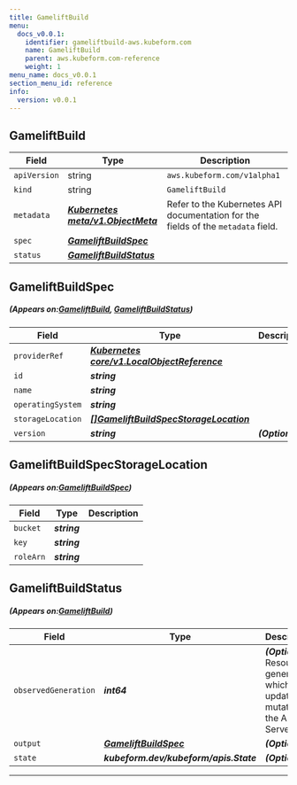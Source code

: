 ```yaml
---
title: GameliftBuild
menu:
  docs_v0.0.1:
    identifier: gameliftbuild-aws.kubeform.com
    name: GameliftBuild
    parent: aws.kubeform.com-reference
    weight: 1
menu_name: docs_v0.0.1
section_menu_id: reference
info:
  version: v0.0.1
---
```


## GameliftBuild
| Field | Type | Description |
| ------ | ----- | ----------- |
| `apiVersion` | string | `aws.kubeform.com/v1alpha1` |
|    `kind` | string | `GameliftBuild` |
| `metadata` | ***[Kubernetes meta/v1.ObjectMeta](https://kubernetes.io/docs/reference/generated/kubernetes-api/v1.13/#objectmeta-v1-meta)***|Refer to the Kubernetes API documentation for the fields of the `metadata` field.|
| `spec` | ***[GameliftBuildSpec](#GameliftBuildSpec)***||
| `status` | ***[GameliftBuildStatus](#GameliftBuildStatus)***||
## GameliftBuildSpec
##### (Appears on:[GameliftBuild](#GameliftBuild), [GameliftBuildStatus](#GameliftBuildStatus))
| Field | Type | Description |
| ------ | ----- | ----------- |
| `providerRef` | ***[Kubernetes core/v1.LocalObjectReference](https://kubernetes.io/docs/reference/generated/kubernetes-api/v1.13/#localobjectreference-v1-core)***||
| `id` | ***string***||
| `name` | ***string***||
| `operatingSystem` | ***string***||
| `storageLocation` | ***[[]GameliftBuildSpecStorageLocation](#GameliftBuildSpecStorageLocation)***||
| `version` | ***string***| ***(Optional)*** |
## GameliftBuildSpecStorageLocation
##### (Appears on:[GameliftBuildSpec](#GameliftBuildSpec))
| Field | Type | Description |
| ------ | ----- | ----------- |
| `bucket` | ***string***||
| `key` | ***string***||
| `roleArn` | ***string***||
## GameliftBuildStatus
##### (Appears on:[GameliftBuild](#GameliftBuild))
| Field | Type | Description |
| ------ | ----- | ----------- |
| `observedGeneration` | ***int64***| ***(Optional)*** Resource generation, which is updated on mutation by the API Server.|
| `output` | ***[GameliftBuildSpec](#GameliftBuildSpec)***| ***(Optional)*** |
| `state` | ***kubeform.dev/kubeform/apis.State***| ***(Optional)*** |
---
